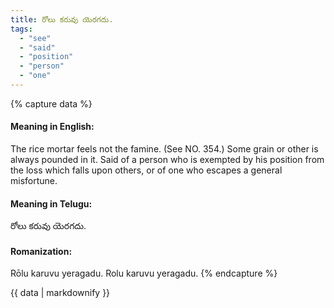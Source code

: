 ```yaml
---
title: రోలు కరువు యెరగదు.
tags:
  - "see"
  - "said"
  - "position"
  - "person"
  - "one"
---
```


{% capture data %}
#### Meaning in English:
The rice mortar feels not the famine.
(See NO. 354.)
Some grain or other is always pounded in it.
Said of a person who is exempted by his position from the loss which falls upon others, or of one who escapes a general misfortune.

#### Meaning in Telugu:
రోలు కరువు యెరగదు.

#### Romanization:
Rōlu karuvu yeragadu.
Rolu karuvu yeragadu.
{% endcapture %}

{{ data | markdownify }}

